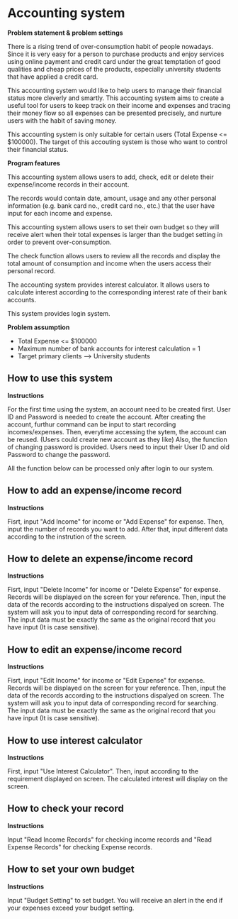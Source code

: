 # Accounting system

**Problem statement & problem settings**

There is a rising trend of over-consumption habit of people nowadays. Since it is very easy for a person to purchase products and enjoy services using online payment and credit card under the great temptation of good qualities and cheap prices of the products, especially  university students that have applied a credit card. 

This accounting system would like to help users to manage their financial status more cleverly and smartly.
This accounting system aims to create a useful tool for users to keep track on their income and expenses and tracing their money flow so all expenses can be presented precisely, and nurture users with the habit of saving money.

This accounting system is only suitable for certain users (Total Expense <= $100000).
The target of this accouting system is those who want to control their financial status.

**Program features**

This accounting system allows users to add, check, edit or delete their expense/income records in their account. 

The records would contain date, amount, usage and any other personal information (e.g. bank card no., credit card no., etc.) that the user have input for each income and expense.

This accounting system allows users to set their own budget so they will receive alert when their total expenses is larger than the budget setting in order to prevent over-consumption.

The check function allows users to review all the records and display the total amount of consumption and income when the users access their personal record. 

The accounting system provides interest calculator. 
It allows users to calculate interest according to the corresponding interest rate of their bank accounts.

This system provides login system.

**Problem assumption**

- Total Expense <= $100000
- Maximum number of bank accounts for interest calculation = 1
- Target primary clients --> University students

## How to use this system

**Instructions**

For the first time using the system, an account need to be created first. User ID and Password is needed to create the account. After creating the account, furthur command can be input to start recording incomes/expenses.
Then, everytime accessing the sytem, the account can be reused. (Users could create new account as they like)
Also, the function of changing password is provided. Users need to input their User ID and old Password to change the password.

All the function below can be processed only after login to our system.

## How to add an expense/income record

**Instructions**

Fisrt, input "Add Income" for income or "Add Expense" for expense.
Then, input the number of records you want to add.
After that, input different data according to the instrution of the screen. 

## How to delete an expense/income record

**Instructions**

Fisrt, input "Delete Income" for income or "Delete Expense" for expense.
Records will be displayed on the screen for your reference.
Then, input the data of the records according to the instructions dispalyed on screen. The system will ask you to input data of 
corresponding record for searching. The input data must be exactly the same as the original record that you have input (It is case sensitive).

## How to edit an expense/income record

**Instructions**

Fisrt, input "Edit Income" for income or "Edit Expense" for expense.
Records will be displayed on the screen for your reference.
Then, input the data of the records according to the instructions dispalyed on screen. The system will ask you to input data of 
corresponding record for searching. The input data must be exactly the same as the original record that you have input (It is case sensitive).

## How to use interest calculator

**Instructions**

First, input "Use Interest Calculator".
Then, input according to the requirement displayed on screen.
The calculated interest will display on the screen.

## How to check your record
**Instructions**

Input "Read Income Records" for checking income records and "Read Expense Records" for checking Expense records.

## How to set your own budget
**Instructions**

Input "Budget Setting" to set budget. You will receive an alert in the end if your expenses exceed your budget setting.
